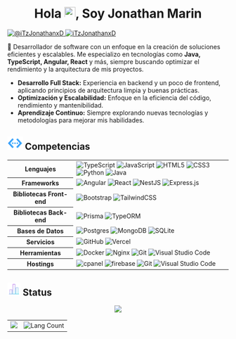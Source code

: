 <div align="center">
   <h1>Hola <img src="https://media.giphy.com/media/hvRJCLFzcasrR4ia7z/giphy.gif" width="25" height="25">, Soy Jonathan Marin</h1>
</div>

<p align="left">
    <a href="https://twitter.com/@iTzJonathanxD" target="_blank">
        <img src="https://img.shields.io/badge/NewJustEvil-%23000000.svg?style=for-the-badge&logo=X&logoColor=white" alt="@iTzJonathanxD" />
    </a>
    <a href="https://discordapp.com/users/355189082831192084" target="_blank">
        <img src="https://img.shields.io/badge/JustEvil-%235865F2.svg?style=for-the-badge&logo=discord&logoColor=white" alt="iTzJonathanxD" />
    </a>
</p>

<p align="left">
    🚀 Desarrollador de software con un enfoque en la creación de soluciones eficientes y escalables.  
    Me especializo en tecnologías como <b>Java, TypeScript, Angular, React</b> y más, siempre buscando optimizar el rendimiento y la arquitectura de mis proyectos.  
</p>

<ul align="left">
    <li><b>Desarrollo Full Stack:</b> Experiencia en backend y un poco de frontend, aplicando principios de arquitectura limpia y buenas prácticas.</li>
    <li><b>Optimización y Escalabilidad:</b> Enfoque en la eficiencia del código, rendimiento y mantenibilidad.</li>
    <li><b>Aprendizaje Continuo:</b> Siempre explorando nuevas tecnologías y metodologías para mejorar mis habilidades.</li>
</ul>




## <img src="https://github.com/iTzJonathanxD/iTzJonathanxD/blob/main/assets/skills.gif" width="35" height="30" /> Competencias

<table>
	<tbody>
		<tr>
			<th>Lenguajes</th>
			<td>
				<img src="https://img.shields.io/badge/typescript-%23007ACC.svg?style=for-the-badge&logo=typescript&logoColor=white" alt="TypeScript" />
				<img src="https://img.shields.io/badge/javascript-%23323330.svg?style=for-the-badge&logo=javascript&logoColor=%23F7DF1E" alt="JavaScript" />
				<img src="https://img.shields.io/badge/html5-%23E34F26.svg?style=for-the-badge&logo=html5&logoColor=white" alt="HTML5" />
				<img src="https://img.shields.io/badge/css3-%231572B6.svg?style=for-the-badge&logo=css3&logoColor=white" alt="CSS3" />
				<img src="https://img.shields.io/badge/python-3670A0?style=for-the-badge&logo=python&logoColor=ffdd54" alt="Python" />
				<img src="https://img.shields.io/badge/java-%23ED8B00.svg?style=for-the-badge&logo=java&logoColor=white" alt="Java" />
			</td>
		</tr>
		<tr>
			<th>Frameworks</th>
			<td>
				<img src="https://img.shields.io/badge/angular-%23DD0031.svg?style=for-the-badge&logo=angular&logoColor=white" alt="Angular" />
				<img src="https://img.shields.io/badge/react-%2320232a.svg?style=for-the-badge&logo=react&logoColor=%2361DAFB" alt="React" />
				<img src="https://img.shields.io/badge/NestJS-%23E0234E.svg?style=for-the-badge&logo=nestjs&logoColor=white" alt="NestJS" />
				<img src="https://img.shields.io/badge/express.js-%23404d59.svg?style=for-the-badge&logo=express&logoColor=%2361DAFB" alt="Express.js" />
			</td>
		</tr>
		<tr>
			<th>Bibliotecas Front-end</th>
			<td>
				<img src="https://img.shields.io/badge/bootstrap-%238511FA.svg?style=for-the-badge&logo=bootstrap&logoColor=white" alt="Bootstrap" />
				<img src="https://img.shields.io/badge/tailwindcss-%2338B2AC.svg?style=for-the-badge&logo=tailwind-css&logoColor=white" alt="TailwindCSS" />
			</td>
		</tr><tr>
	<th>Bibliotecas Back-end</th>
	<td>
		<img src="https://img.shields.io/badge/Prisma-3982CE?style=for-the-badge&logo=Prisma&logoColor=white" alt="Prisma" />
		<img src="https://img.shields.io/badge/TypeORM-fe110a?style=for-the-badge&logo=TypeORM&logoColor=white" alt="TypeORM" />
	</td>
</tr>
		<tr>
			<th>Bases de Datos</th>
			<td>
				<img src="https://img.shields.io/badge/postgres-%23316192.svg?style=for-the-badge&logo=postgresql&logoColor=white" alt="Postgres" />
				<img src="https://img.shields.io/badge/MongoDB-%234ea94b.svg?style=for-the-badge&logo=mongodb&logoColor=white" alt="MongoDB" />
				<img src="https://img.shields.io/badge/sqlite-%2307405e.svg?style=for-the-badge&logo=sqlite&logoColor=white" alt="SQLite" />
			</td>
		</tr>
		<tr>
			<th>Servicios</th>
			<td>
				<img src="https://img.shields.io/badge/github-%23121011.svg?style=for-the-badge&logo=github&logoColor=white" alt="GitHub" />
				<img src="https://img.shields.io/badge/vercel-%23000000.svg?style=for-the-badge&logo=vercel&logoColor=white" alt="Vercel" />
			</td>
		</tr>
		<tr>
			<th>Herramientas</th>
			<td>
				<img src="https://img.shields.io/badge/docker-%230db7ed.svg?style=for-the-badge&logo=docker&logoColor=white" alt="Docker" />
				<img src="https://img.shields.io/badge/nginx-%23009639.svg?style=for-the-badge&logo=nginx&logoColor=white" alt="Nginx" />
				<img src="https://img.shields.io/badge/git-%23F05033.svg?style=for-the-badge&logo=git&logoColor=white" alt="Git" />
             			<img src="https://img.shields.io/badge/Visual%20Studio%20Code-0078d7.svg?style=for-the-badge&logo=visual-studio-code&logoColor=white" alt="Visual Studio Code" />
			</td>
		</tr>
		<tr>
			<th>Hostings</th>
			<td>
				<img src="https://img.shields.io/badge/cPanel-black.svg?&style=for-the-badge&logo=cpanel&background=ffffff" alt="cpanel" />
				<img src="https://img.shields.io/badge/firebase%20-%23039BE5.svg?&style=for-the-badge&logo=firebase" alt="firebase" />
				<img src="https://img.shields.io/badge/heroku%20-%23430098.svg?&style=for-the-badge&logo=heroku&logoColor=white" alt="Git" />
             			<img src="https://img.shields.io/badge/AWS%20-%23FF9900.svg?&style=for-the-badge&logo=amazon-aws&logoColor=white" alt="Visual Studio Code" />
			</td>
		</tr>
	</tbody>
</table>



## <img src="https://github.com/iTzJonathanxD/iTzJonathanxD/blob/main/assets/stats.gif" width="30" height="30" /> Status 

<p align="center">
  <img width="600" src="https://streak-stats.demolab.com?user=gurjeetsinghvirdee&hide_border=true&border_radius=4.4&date_format=j%20M%5B%20Y%5D&ring=147FEB&fire=147FEB&currStreakLabel=147FEB&sideLabels=147FEB" />
</p>

<table align="center">
  <tr>
    <td align="center">
      <img width="500" src="https://github-readme-stats.vercel.app/api?username=iTzJonathanxD&show=discussions_answered,prs_merged,prs_merged_percentage&include_all_commits=true&show_icons=true&rank_icon=percentile" />
    </td>
    <td align="center">
      <img width="500" src="https://github-readme-stats.vercel.app/api/top-langs/?username=iTzJonathanxD&langs_count=8&layout=compact" alt="Lang Count" />
    </td>
  </tr>
</table>




<!--
**iTzJonathanxD/iTzJonathanxD** is a ✨ _special_ ✨ repository because its `README.md` (this file) appears on your GitHub profile.

Here are some ideas to get you started:

- 🔭 I’m currently working on ...
- 🌱 I’m currently learning ...
- 👯 I’m looking to collaborate on ...
- 🤔 I’m looking for help with ...
- 💬 Ask me about ...
- 📫 How to reach me: ...
- 😄 Pronouns: ...
- ⚡ Fun fact: ...
-->
